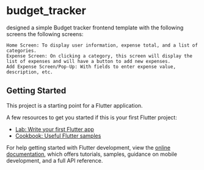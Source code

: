 # budget_tracker
designed a simple Budget tracker frontend template with the following screens the following screens:

    Home Screen: To display user information, expense total, and a list of categories.
    Expense Screen: On clicking a category, this screen will display the list of expenses and will have a button to add new expenses.
    Add Expense Screen/Pop-Up: With fields to enter expense value, description, etc.


## Getting Started

This project is a starting point for a Flutter application.

A few resources to get you started if this is your first Flutter project:

- [Lab: Write your first Flutter app](https://docs.flutter.dev/get-started/codelab)
- [Cookbook: Useful Flutter samples](https://docs.flutter.dev/cookbook)

For help getting started with Flutter development, view the
[online documentation](https://docs.flutter.dev/), which offers tutorials,
samples, guidance on mobile development, and a full API reference.

